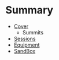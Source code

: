 # Summary

* [Cover](README.md)
   * Summits
* [Sessions](Sessions.md)
* [Equipment](Equipment.md)
* [SandBox](Sandbox.md)

